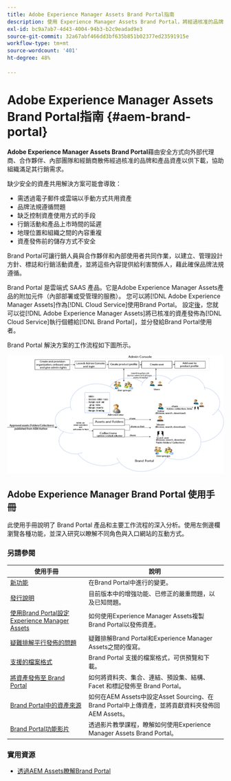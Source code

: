 ```yaml
---
title: Adobe Experience Manager Assets Brand Portal指南
description: 使用 Experience Manager Assets Brand Portal，將經過核准的品牌和產品資產安全地散發給外部代理商、合作夥伴、內部團隊和經銷商進行下載，以符合行銷需求。
exl-id: bc9a7ab7-4d43-4004-94b3-b2c9eadad9e3
source-git-commit: 32a67abf466dd3bf635b851b02377ed23591915e
workflow-type: tm+mt
source-wordcount: '401'
ht-degree: 48%

---
```


# Adobe Experience Manager Assets Brand Portal指南 {#aem-brand-portal}

**Adobe Experience Manager Assets Brand Portal**&#x200B;藉由安全方式向外部代理商、合作夥伴、內部團隊和經銷商散佈經過核准的品牌和產品資產以供下載，協助組織滿足其行銷需求。

缺少安全的資產共用解決方案可能會導致：

* 需透過電子郵件或雲端以手動方式共用資產
* 品牌法規遵循問題
* 缺乏控制資產使用方式的手段
* 行銷活動和產品上市時間的延遲
* 地理位置和組織之間的內容重複
* 資產發佈前的儲存方式不安全

Brand Portal可讓行銷人員與合作夥伴和內部使用者共同作業，以建立、管理設計方針、標誌和行銷活動資產，並將這些內容提供給利害關係人，藉此確保品牌法規遵循。

Brand Portal 是雲端式 SAAS 產品。它是Adobe Experience Manager Assets產品的附加元件（內部部署或受管理的服務）。 您可以將[!DNL Adobe Experience Manager Assets]作為[!DNL Cloud Service]使用Brand Portal。 設定[後](https://experienceleague.adobe.com/zh-hant/docs/experience-manager-cloud-service/content/assets/brand-portal/configure-aem-assets-with-brand-portal)，您就可以從[!DNL Adobe Experience Manager Assets]將已核准的資產發佈為[!DNL Cloud Service]執行個體給[!DNL Brand Portal]，並分發給Brand Portal使用者。

Brand Portal 解決方案的工作流程如下圖所示。

![Brand Portal工作流程](assets/BPWorkflow1.png)

## Adobe Experience Manager Brand Portal 使用手冊

此使用手冊說明了 Brand Portal 產品和主要工作流程的深入分析。使用左側邊欄瀏覽各種功能，並深入研究以瞭解不同角色與入口網站的互動方式。

### 另請參閱

| 使用手冊 | 說明 |
|--- |---|
| [新功能](whats-new.md) | 在Brand Portal中進行的變更。 |
| [發行說明](brand-portal-release-notes.md) | 目前版本中的增強功能、已修正的嚴重問題，以及已知問題。 |
| [使用Brand Portal設定Experience Manager Assets](../using/configure-aem-assets-with-brand-portal.md) | 如何使用Experience Manager Assets複製Brand Portal以發佈資產。 |
| [疑難排解平行發佈的問題](troubleshoot-parallel-publishing.md) | 疑難排解Brand Portal和Experience Manager Assets之間的復寫。 |
| [支援的檔案格式](brand-portal-supported-formats.md) | Brand Portal 支援的檔案格式，可供預覽和下載。 |
| [將資產發佈至 Brand Portal](brand-portal-sharing-folders.md) | 如何將資料夾、集合、連結、預設集、結構、Facet 和標記發佈至 Brand Portal。 |
| [Brand Portal中的資產來源](brand-portal-asset-sourcing.md) | 如何在AEM Assets中設定Asset Sourcing、在Brand Portal中上傳資產，並將貢獻資料夾發佈回AEM Assets。 |
| [Brand Portal功能影片](https://experienceleague.adobe.com/zh-hant?lang=en&amp;tag=Brand+Portal#recommended/solutions/experience-manager) | 透過影片教學課程，瞭解如何使用Experience Manager Assets Brand Portal。 |

### 實用資源

* [透過AEM Assets瞭解Brand Portal](https://experienceleague.adobe.com/zh-hant/docs/experience-manager-brand-portal/using/home)
